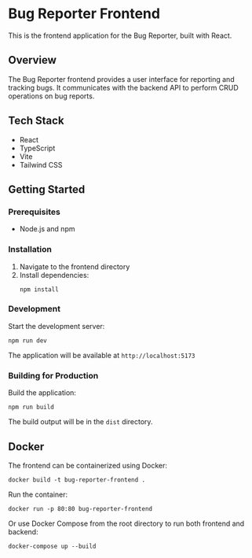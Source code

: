 # Bug Reporter Frontend

This is the frontend application for the Bug Reporter, built with React.

## Overview

The Bug Reporter frontend provides a user interface for reporting and tracking bugs. It communicates with the backend API to perform CRUD operations on bug reports.

## Tech Stack

- React
- TypeScript
- Vite
- Tailwind CSS

## Getting Started

### Prerequisites

- Node.js and npm

### Installation

1. Navigate to the frontend directory
2. Install dependencies:
   ```
   npm install
   ```

### Development

Start the development server:

```
npm run dev
```

The application will be available at `http://localhost:5173`

### Building for Production

Build the application:

```
npm run build
```

The build output will be in the `dist` directory.

## Docker

The frontend can be containerized using Docker:

```
docker build -t bug-reporter-frontend .
```

Run the container:

```
docker run -p 80:80 bug-reporter-frontend
```

Or use Docker Compose from the root directory to run both frontend and backend:

```
docker-compose up --build
```
